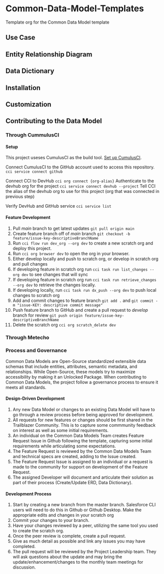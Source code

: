 # Common-Data-Model-Templates
Template org for the Common Data Model template


## Use Case
## Entity Relationship Diagram
## Data Dictionary 
## Installation
## Customization
## Contributing to the Data Model
### Through CummulusCI

#### Setup
This project useses CumulusCI as the build tool. [Set up CumulusCI](https://cumulusci.readthedocs.io/en/latest/get-started.html).

Connect CumulusCI to the GitHub account used to access this repository.
`cci service connect github`

Connect CCI to DevHub
`cci org connect {org-alias}` Authenticate to the devhub org for the project 
`cci service connect devhub --project` Tell CCI the alias of the devhub org to use for this project (org that was connected in previous step)

Verify DevHub and GitHub service
`cci service list`

#### Feature Development

1. Pull *main* branch to get latest updates `git pull origin main`
1. Create feature branch off of *main* branch `git checkout -b feature/issue-key-descriptiveBranchName`
1. Run `cci flow run dev_org --org dev` to create a new scratch org and deploy this project.
1. Run `cci org browser dev` to open the org in your browser.
1. Either develop locally and push to scratch org, or develop in scratch org and pull changes
1. If developing feature in scratch org run `cci task run list_changes --org dev` to see changes that will sync
1. If developing feature in scratch org run `cci task run retrieve_changes --org dev` to retrieve the changes locally.
1. If developing locally, run `cci task run dx_push --org dev` to push local changes to scratch org
1. Add and commit changes to feature branch `git add .` and `git commit -m "issue-KEY: descriptive commit message"`
1. Push feature branch to GitHub and create a pull request to *develop* branch for review `git push origin feature/issue-key-descriptiveBranchName`
1. Delete the scratch org `cci org scratch_delete dev`
### Through Metecho
### Process and Governance 

Common Data Models are Open-Source standardized extensible data schemas that include entities, attributes, semantic metadata, and relationships. While Open-Source, these models try to maximize accessibility by making it an Unlocked Package. When contributing to Common Data Models, the project follow a governance process to ensure it meets all standards.

#### Design-Driven Development
1. Any new Data Model or changes to an existing Data Model will have to go through a review process before being approved for development. 
2. All requests for new features or changes should be first shared in the Trailblazer Community. This is to capture some commmunity feedback on interest as well as some initial requirements.
3. An individual on the Common Data Models Team creates Feature Request Issue in Github following the template, capturing some initial requirements while articulating some expectations.
4. The Feature Request is reviewed by the Common Data Models Team and technical specs are created, adding to the Issue created.
5. The Feature Request Issue is assigned to an individual or a request is made to the community for support on development of the Feature Request.
6. The assigned Developer will document and articulate their solution as part of their process (Create/Update ERD, Data Dictionary).
 #### Development Process
1. Start by creating a new branch from the master branch. Salesforce CLI users will need to do this in Github or Github Desktop.
Make the appropriate edits and changes in your scratch org
2. Commit your changes to your branch.
3. Have your changes reviewed by a peer, utilizing the same tool you used to create the scratch org.
4. Once the peer review is complete, create a pull request.
5. Give as much detail as possible and link any issues you may have completed.
6. The pull request will be reviewed by the Project Leadership team. They will ask questions about the update and may bring the update/enhancement/changes to the monthly team meetings for discussion.





